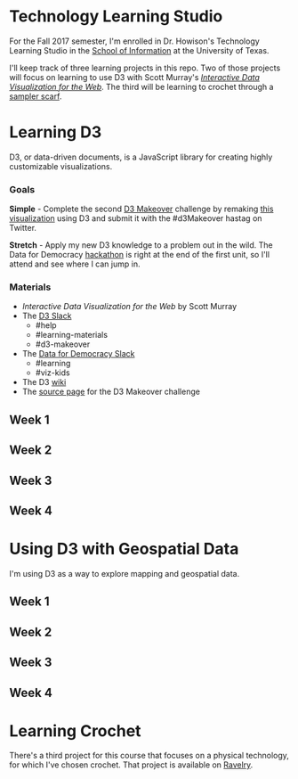 # Technology Learning Studio
For the Fall 2017 semester, I'm enrolled in Dr. Howison's Technology Learning Studio in the [School of Information](https://www.ischool.utexas.edu/) at the University of Texas. 

I'll keep track of three learning projects in this repo. Two of those projects will focus on learning to use D3 with Scott Murray's *[Interactive Data Visualization for the Web](http://alignedleft.com/work/d3-book-2e)*. The third will be learning to crochet through a [sampler scarf](http://www.ravelry.com/patterns/library/wonderland-sampler-scarf).

# Learning D3
D3, or data-driven documents, is a JavaScript library for creating highly customizable visualizations.

### Goals
**Simple** - Complete the second [D3 Makeover](http://tinyletter.com/curran/letters/introducing-d3-makeover) challenge by remaking [this visualization](http://tinyletter.com/curran/letters/d3-makeover-ii) using D3 and submit it with the #d3Makeover hastag on Twitter.

**Stretch** - Apply my new D3 knowledge to a problem out in the wild. The Data for Democracy [hackathon](https://www.meetup.com/Data-for-Democracy-Austin/events/243063332/) is right at the end of the first unit, so I'll attend and see where I can jump in.

### Materials
* *Interactive Data Visualization for the Web* by Scott Murray
* The [D3 Slack](https://d3js.slack.com)
  * #help
  * #learning-materials
  * #d3-makeover
* The [Data for Democracy Slack](https://datafordemocracy.slack.com)
  * #learning
  * #viz-kids
* The D3 [wiki](https://github.com/d3/d3/wiki)
* The [source page](http://www.nws.noaa.gov/hic/flood_stats/recent_individual_deaths.shtml) for the D3 Makeover challenge


## Week 1

## Week 2

## Week 3

## Week 4

# Using D3 with Geospatial Data
I'm using D3 as a way to explore mapping and geospatial data.

## Week 1

## Week 2

## Week 3

## Week 4

# Learning Crochet
There's a third project for this course that focuses on a physical technology, for which I've chosen crochet. That project is available on [Ravelry](http://www.ravelry.com/projects/allyro/wonderland-sampler-scarf).

